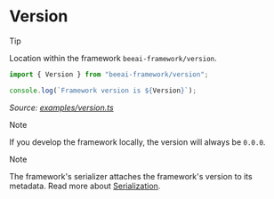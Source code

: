 # Version

> [!TIP]
>
> Location within the framework `beeai-framework/version`.

<!-- embedme examples/version.ts -->

```ts
import { Version } from "beeai-framework/version";

console.log(`Framework version is ${Version}`);
```

_Source: [examples/version.ts](/examples/version.ts)_

> [!NOTE]
>
> If you develop the framework locally, the version will always be `0.0.0`.

> [!NOTE]
>
> The framework's serializer attaches the framework's version to its metadata. Read more about [Serialization](./serialization.md).
